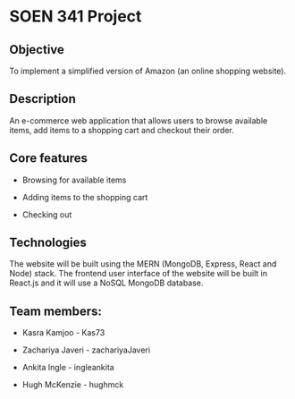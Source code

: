 # SOEN 341 Project

## Objective

To implement a simplified version of Amazon (an online shopping website).

## Description

An e-commerce web application that allows users to browse available items, add items to a shopping cart and checkout their order.

## Core features

 * Browsing for available items

 * Adding items to the shopping cart

 * Checking out

## Technologies 

The website will be built using the MERN (MongoDB, Express, React and Node) stack. The frontend user interface of the website will be built in React.js and it will use a NoSQL MongoDB database. 

## Team members:

  * Kasra Kamjoo - Kas73

  * Zachariya Javeri - zachariyaJaveri

  * Ankita Ingle - ingleankita 

  * Hugh McKenzie - hughmck
